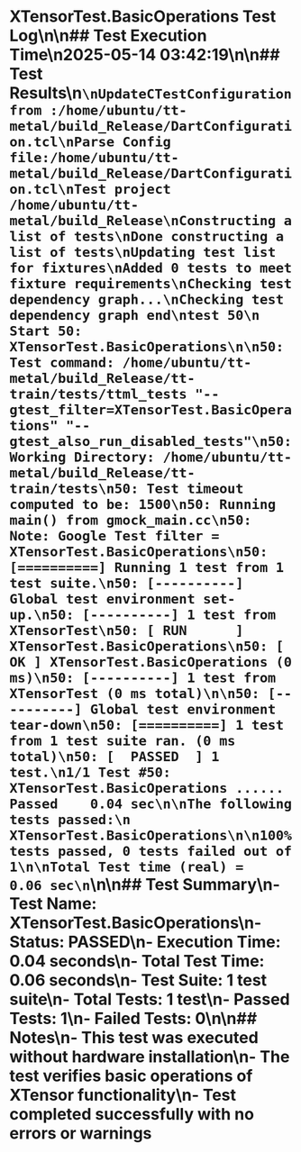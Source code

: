 # XTensorTest.BasicOperations Test Log\n\n## Test Execution Time\n2025-05-14 03:42:19\n\n## Test Results\n```\nUpdateCTestConfiguration  from :/home/ubuntu/tt-metal/build_Release/DartConfiguration.tcl\nParse Config file:/home/ubuntu/tt-metal/build_Release/DartConfiguration.tcl\nTest project /home/ubuntu/tt-metal/build_Release\nConstructing a list of tests\nDone constructing a list of tests\nUpdating test list for fixtures\nAdded 0 tests to meet fixture requirements\nChecking test dependency graph...\nChecking test dependency graph end\ntest 50\n    Start 50: XTensorTest.BasicOperations\n\n50: Test command: /home/ubuntu/tt-metal/build_Release/tt-train/tests/ttml_tests "--gtest_filter=XTensorTest.BasicOperations" "--gtest_also_run_disabled_tests"\n50: Working Directory: /home/ubuntu/tt-metal/build_Release/tt-train/tests\n50: Test timeout computed to be: 1500\n50: Running main() from gmock_main.cc\n50: Note: Google Test filter = XTensorTest.BasicOperations\n50: [==========] Running 1 test from 1 test suite.\n50: [----------] Global test environment set-up.\n50: [----------] 1 test from XTensorTest\n50: [ RUN      ] XTensorTest.BasicOperations\n50: [       OK ] XTensorTest.BasicOperations (0 ms)\n50: [----------] 1 test from XTensorTest (0 ms total)\n\n50: [----------] Global test environment tear-down\n50: [==========] 1 test from 1 test suite ran. (0 ms total)\n50: [  PASSED  ] 1 test.\n1/1 Test #50: XTensorTest.BasicOperations ......   Passed    0.04 sec\n\nThe following tests passed:\n        XTensorTest.BasicOperations\n\n100% tests passed, 0 tests failed out of 1\n\nTotal Test time (real) =   0.06 sec\n```\n\n## Test Summary\n- Test Name: XTensorTest.BasicOperations\n- Status: PASSED\n- Execution Time: 0.04 seconds\n- Total Test Time: 0.06 seconds\n- Test Suite: 1 test suite\n- Total Tests: 1 test\n- Passed Tests: 1\n- Failed Tests: 0\n\n## Notes\n- This test was executed without hardware installation\n- The test verifies basic operations of XTensor functionality\n- Test completed successfully with no errors or warnings
